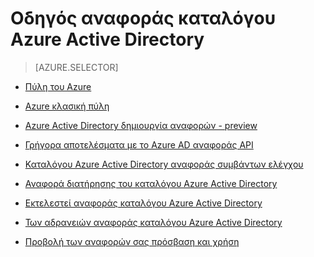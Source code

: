 <properties
   pageTitle="Οδηγός αναφοράς καταλόγου Azure Active Directory | Microsoft Azure"
   description="Οδηγός που περιέχει όλα τα άρθρα Azure Active Directory αναφοράς"
   services="active-directory"
   documentationCenter=""
   authors="dhanyahk"
   manager="femila"
   editor=""/>

<tags
   ms.service="active-directory"
   ms.devlang="na"
   ms.topic="article"
   ms.tgt_pltfrm="na"
   ms.workload="identity"
   ms.date="10/24/2016"
   ms.author="femila"/>


# <a name="azure-active-directory-reporting-guide"></a>Οδηγός αναφοράς καταλόγου Azure Active Directory

> [AZURE.SELECTOR]
- [Πύλη του Azure](active-directory-reporting-azure-portal.md)
- [Azure κλασική πύλη](active-directory-reporting-guide.md)

 - [Azure Active Directory δημιουργία αναφορών - preview](active-directory-reporting-azure-portal.md)
 - [Γρήγορα αποτελέσματα με το Azure AD αναφοράς API](active-directory-reporting-api-getting-started.md)
 - [Καταλόγου Azure Active Directory αναφοράς συμβάντων ελέγχου](active-directory-reporting-audit-events.md)
 - [Αναφορά διατήρησης του καταλόγου Azure Active Directory](active-directory-reporting-retention.md)
 - [Εκτελεστεί αναφοράς καταλόγου Azure Active Directory](active-directory-reporting-backfill.md)
 - [Των αδρανειών αναφοράς καταλόγου Azure Active Directory](active-directory-reporting-latencies.md)
 - [Προβολή των αναφορών σας πρόσβαση και χρήση](active-directory-view-access-usage-reports.md)
